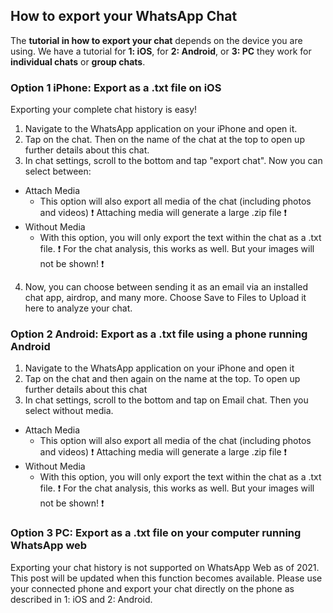 ## How to export your WhatsApp Chat

The **tutorial in how to export your chat** depends on the device you are using. We have a tutorial for **1: iOS**, for **2: Android**, or **3: PC** they work for **individual chats** or **group chats**.

### Option 1 iPhone: Export as a .txt file on iOS

Exporting your complete chat history is easy!

1. Navigate to the WhatsApp application on your iPhone and open it.
1. Tap on the chat. Then on the name of the chat at the top to open up further details about this chat.
1. In chat settings, scroll to the bottom and tap "export chat". Now you can select between:

- Attach Media
  * This option will also export all media of the chat (including photos and videos)
    ❗️ Attaching media will generate a large .zip file ❗️
- Without Media
  * With this option, you will only export the text within the chat as a .txt file.
    ❗️ For the chat analysis, this works as well. But your images will not be shown! ❗️

4) Now, you can choose between sending it as an email via an installed chat app, airdrop, and many more. Choose Save to Files to Upload it here to analyze your chat.

### Option 2 Android: Export as a .txt file using a phone running Android

1. Navigate to the WhatsApp application on your iPhone and open it
1. Tap on the chat and then again on the name at the top. To open up further details about this chat
1. In chat settings, scroll to the bottom and tap on Email chat. Then you select without media. 

- Attach Media
  * This option will also export all media of the chat (including photos and videos)
    ❗️ Attaching media will generate a large .zip file ❗️
- Without Media
  * With this option, you will only export the text within the chat as a .txt file.
    ❗️ For the chat analysis, this works as well. But your images will not be shown! ❗️

### Option 3 PC: Export as a .txt file on your computer running WhatsApp web

Exporting your chat history is not supported on WhatsApp Web as of 2021. This post will be updated when this function becomes available. Please use your connected phone and export your chat directly on the phone as described in 1: iOS and 2: Android. 